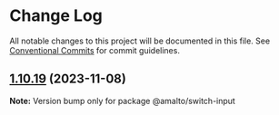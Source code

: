 # Change Log

All notable changes to this project will be documented in this file.
See [Conventional Commits](https://conventionalcommits.org) for commit guidelines.

## [1.10.19](https://github.com/amalto/platform6-ui-components/compare/@amalto/switch-input@1.10.18...@amalto/switch-input@1.10.19) (2023-11-08)

**Note:** Version bump only for package @amalto/switch-input
